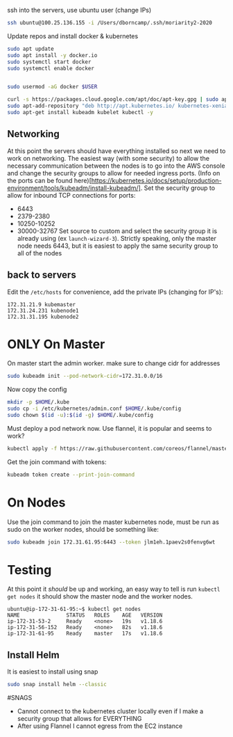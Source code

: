 
ssh into the servers, use ubuntu user (change IPs)
```bash
ssh ubuntu@100.25.136.155 -i /Users/dborncamp/.ssh/moriarity2-2020
```

Update repos and install docker & kubernetes

```bash
sudo apt update
sudo apt install -y docker.io
sudo systemctl start docker
sudo systemctl enable docker


sudo usermod -aG docker $USER

curl -s https://packages.cloud.google.com/apt/doc/apt-key.gpg | sudo apt-key add
sudo apt-add-repository "deb http://apt.kubernetes.io/ kubernetes-xenial main"
sudo apt-get install kubeadm kubelet kubectl -y


```

## Networking
At this point the servers should have everything installed so next we need to work on networking.
The easiest way (with some security) to allow the necessary communication between the nodes is to go into the AWS console and change the security groups to allow for needed ingress ports.
(Info on the ports can be found here)[https://kubernetes.io/docs/setup/production-environment/tools/kubeadm/install-kubeadm/].
Set the security group to allow for inbound TCP connections for ports:
- 6443
- 2379-2380
- 10250-10252
- 30000-32767
Set source to custom and select the security group it is already using (ex `launch-wizard-3`).
Strictly speaking, only the master node needs 6443, but it is easiest to apply the same security group to all of the nodes

## back to servers
Edit the `/etc/hosts` for convenience, add the private IPs (changing for IP's):

```
172.31.21.9 kubemaster
172.31.24.231 kubenode1
172.31.31.195 kubenode2
```

# ONLY On Master
On master start the admin worker.
make sure to change cidr for addresses

```bash
sudo kubeadm init --pod-network-cidr=172.31.0.0/16
```

Now copy the config

```bash
mkdir -p $HOME/.kube
sudo cp -i /etc/kubernetes/admin.conf $HOME/.kube/config
sudo chown $(id -u):$(id -g) $HOME/.kube/config
```


Must deploy a pod network now.
Use flannel, it is popular and seems to work?

```bash
kubectl apply -f https://raw.githubusercontent.com/coreos/flannel/master/Documentation/kube-flannel.yml
```


Get the join command with tokens:

```bash
kubeadm token create --print-join-command
```


# On Nodes

Use the join command to join the master kubernetes node, must be run as sudo on the worker nodes, should be something like:
```bash
sudo kubeadm join 172.31.61.95:6443 --token jlm1eh.1paev2s0fenvg6wt     --discovery-token-ca-cert-hash sha256:26aa3eae4f7310b2e8ffd2b100652041c22b0131152f178b56dd22e9b8bf667f
```


# Testing
At this point it *should* be up and working, an easy way to tell is run `kubectl get nodes` it should show the master node and the worker nodes.

```
ubuntu@ip-172-31-61-95:~$ kubectl get nodes
NAME               STATUS   ROLES    AGE   VERSION
ip-172-31-53-2     Ready    <none>   19s   v1.18.6
ip-172-31-56-152   Ready    <none>   82s   v1.18.6
ip-172-31-61-95    Ready    master   17s   v1.18.6
```


## Install Helm

It is easiest to install using snap

```bash
sudo snap install helm --classic
```



#SNAGS

- Cannot connect to the kubernetes cluster locally even if I make a security group that allows for EVERYTHING
- After using Flannel I cannot egress from the EC2 instance

